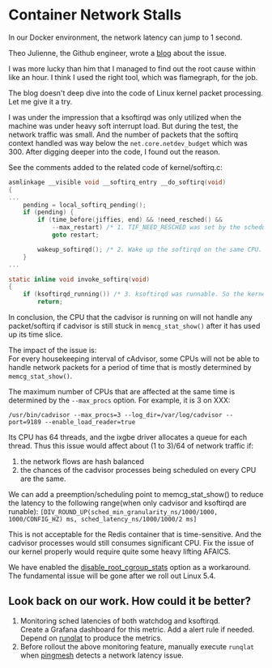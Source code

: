 # Container Network Stalls
In our Docker environment, the network latency can jump to 1 second.

Theo Julienne, the Github engineer, wrote a
[blog](https://github.blog/2019-11-21-debugging-network-stalls-on-kubernetes)
about the issue.

I was more lucky than him that I managed to find out the root cause
within like an hour. I think I used the right tool, which was
flamegraph, for the job.

The blog doesn't deep dive into the code of Linux kernel packet
processing. Let me give it a try.

I was under the impression that a ksoftirqd was only utilized when the
machine was under heavy soft interrupt load.  But during the test, the
network traffic was small. And the number of packets that the softirq
context handled was way below the `net.core.netdev_budget` which
was 300. After digging deeper into the code, I found out the reason.

See the comments added to the related code of kernel/softirq.c:
```C
asmlinkage __visible void __softirq_entry __do_softirq(void)
{
...
	pending = local_softirq_pending();
	if (pending) {
		if (time_before(jiffies, end) && !need_resched() &&
		    --max_restart) /* 1. TIF_NEED_RESCHED was set by the scheduler because cadvisor had been stuck in memcg_stat_show() for too long. So "!need_resched()" was false here.*/
			goto restart;

		wakeup_softirqd(); /* 2. Wake up the softirqd on the same CPU. Stat the softirqd became TASK_RUNNING and it started waiting on the runqueue. */
	}
...

static inline void invoke_softirq(void)
{
	if (ksoftirqd_running()) /* 3. ksoftirqd was runnable. So the kernel decided to let the ksoftirqd thread handle softirq but it was blocked by the cadvisor process that was actually running. As a result, the CPU would not handle any packet/softirq until the next scheduling point. */
		return;
```

In conclusion, the CPU that the cadvisor is running on will not handle
any packet/softirq if cadvisor is still stuck in `memcg_stat_show()`
after it has used up its time slice.

The impact of the issue is:  
For every housekeeping interval of cAdvisor, some CPUs will not be
able to handle network packets for a period of time that is mostly
determined by `memcg_stat_show()`.

The maximum number of CPUs that are affected at the same time is
determined by the `--max_procs` option. For example, it is 3 on XXX:
```
/usr/bin/cadvisor --max_procs=3 --log_dir=/var/log/cadvisor --port=9189 --enable_load_reader=true
```

Its CPU has 64 threads, and the ixgbe driver allocates a queue for each thread.
Thus this issue would affect about (1 to 3)/64 of network traffic if:
1. the network flows are hash balanced
2. the chances of the cadvisor processes being scheduled on every CPU are the same.

We can add a preemption/scheduling point to memcg_stat_show() to reduce the latency to the following range(when only cadvisor and ksoftirqd are runable):
`[DIV_ROUND_UP(sched_min_granularity_ns/1000/1000, 1000/CONFIG_HZ) ms, sched_latency_ns/1000/1000/2 ms]`

This is not acceptable for the Redis container that is time-sensitive.
And the cadvisor processes would still consumes significant CPU.
Fix the issue of our kernel properly would require quite some heavy lifting AFAICS.

We have enabled the [disable_root_cgroup_stats](https://github.com/google/cadvisor/pull/2283) option as a workaround.
The fundamental issue will be gone after we roll out Linux 5.4.

## Look back on our work. How could it be better?
1. Monitoring sched latencies of both watchdog and ksoftirqd.  
    Create a Grafana dashboard for this metric. Add a alert rule if needed.  
    Depend on [runqlat](https://github.com/iovisor/bcc/blob/master/tools/runqlat.py) to produce the metrics.
2. Before rollout the above monitoring feature, manually execute `runqlat` when [pingmesh](https://www.microsoft.com/en-us/research/wp-content/uploads/2016/11/pingmesh_sigcomm2015.pdf) detects a network latency issue.
